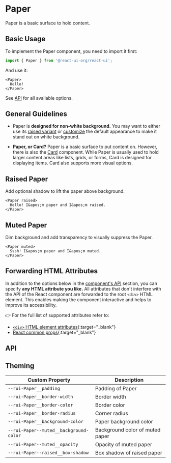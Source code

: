 # Paper

Paper is a basic surface to hold content.

## Basic Usage

To implement the Paper component, you need to import it first:

```js
import { Paper } from '@react-ui-org/react-ui';
```

And use it:

```docoff-react-preview
<Paper>
  Hello!
</Paper>
```

See [API](#api) for all available options.

## General Guidelines

- Paper is **designed for non-white background.** You may want to either use its
  [raised variant](#raised-paper) or [customize](/docs/customize/theming/overview)
  the default appearance to make it stand out on white background.

- **Paper, or Card?** Paper is a basic surface to put content on. However,
  there is also the [Card](/components/Card) component. While Paper is
  usually used to hold larger content areas like lists, grids, or forms, Card is
  designed for displaying items. Card also supports more visual options.

## Raised Paper

Add optional shadow to lift the paper above background.

```docoff-react-preview
<Paper raised>
  Hello! I&apos;m paper and I&apos;m raised.
</Paper>
```

## Muted Paper

Dim background and add transparency to visually suppress the Paper.

```docoff-react-preview
<Paper muted>
  Sssh! I&apos;m paper and I&apos;m muted.
</Paper>
```

## Forwarding HTML Attributes

In addition to the options below in the [component's API](#api) section, you
can specify **any HTML attribute you like.** All attributes that don't interfere
with the API of the React component are forwarded to the root `<div>` HTML
element. This enables making the component interactive and helps to improve
its accessibility.

👉 For the full list of supported attributes refer to:

- [`<div>` HTML element attributes][div-attributes]{:target="_blank"}
- [React common props]{:target="_blank"}

## API

<docoff-react-props src="/components/Paper/Paper.jsx"></docoff-react-props>

## Theming

| Custom Property                                      | Description                                                  |
|------------------------------------------------------|--------------------------------------------------------------|
| `--rui-Paper__padding`                               | Padding of Paper                                             |
| `--rui-Paper__border-width`                          | Border width                                                 |
| `--rui-Paper__border-color`                          | Border color                                                 |
| `--rui-Paper__border-radius`                         | Corner radius                                                |
| `--rui-Paper__background-color`                      | Paper background color                                       |
| `--rui-Paper--muted__background-color`               | Background color of muted paper                              |
| `--rui-Paper--muted__opacity`                        | Opacity of muted paper                                       |
| `--rui-Paper--raised__box-shadow`                    | Box shadow of raised paper                                   |

[div-attributes]: https://developer.mozilla.org/en-US/docs/Web/HTML/Element/div#attributes
[React common props]: https://react.dev/reference/react-dom/components/common#common-props
